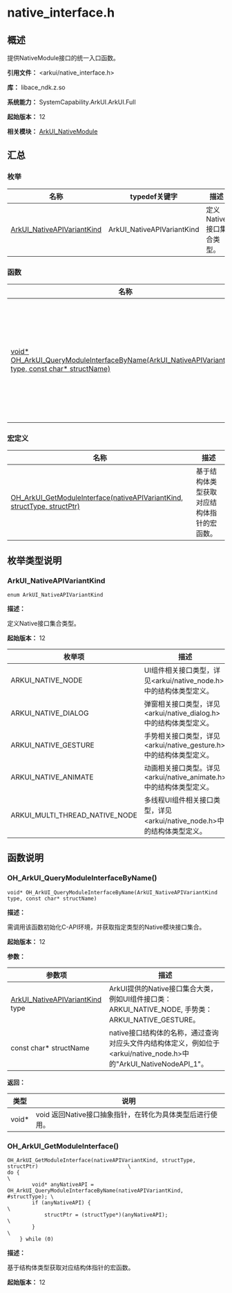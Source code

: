 # native_interface.h
<!--Kit: ArkUI-->
<!--Subsystem: ArkUI-->
<!--Owner: @xiang-shouxing-->
<!--SE: @xiang-shouxing-->
<!--TSE: @sally__-->

## 概述

提供NativeModule接口的统一入口函数。

**引用文件：** <arkui/native_interface.h>

**库：** libace_ndk.z.so

**系统能力：** SystemCapability.ArkUI.ArkUI.Full

**起始版本：** 12

**相关模块：** [ArkUI_NativeModule](capi-arkui-nativemodule.md)

## 汇总

### 枚举

| 名称 | typedef关键字 | 描述 |
| -- | -- | -- |
| [ArkUI_NativeAPIVariantKind](#arkui_nativeapivariantkind) | ArkUI_NativeAPIVariantKind | 定义Native接口集合类型。 |

### 函数

| 名称  | 描述   |
|--------------|-----------|
| [void* OH_ArkUI_QueryModuleInterfaceByName(ArkUI_NativeAPIVariantKind type, const char* structName)](#oh_arkui_querymoduleinterfacebyname)        | 需调用该函数初始化C-API环境，并获取指定类型的Native模块接口集合。 |

### 宏定义

| 名称  | 描述   |
|--------------|-----------|
| [OH_ArkUI_GetModuleInterface(nativeAPIVariantKind, structType, structPtr)](#oh_arkui_getmoduleinterface)      | 基于结构体类型获取对应结构体指针的宏函数。 |

## 枚举类型说明

### ArkUI_NativeAPIVariantKind

```
enum ArkUI_NativeAPIVariantKind
```

**描述：**


定义Native接口集合类型。

**起始版本：** 12

| 枚举项 | 描述 |
| -- | -- |
| ARKUI_NATIVE_NODE | UI组件相关接口类型，详见<arkui/native_node.h>中的结构体类型定义。 |
| ARKUI_NATIVE_DIALOG | 弹窗相关接口类型，详见<arkui/native_dialog.h>中的结构体类型定义。 |
| ARKUI_NATIVE_GESTURE | 手势相关接口类型，详见<arkui/native_gesture.h>中的结构体类型定义。 |
| ARKUI_NATIVE_ANIMATE | 动画相关接口类型。详见<arkui/native_animate.h>中的结构体类型定义。 |
| ARKUI_MULTI_THREAD_NATIVE_NODE | 多线程UI组件相关接口类型，详见<arkui/native_node.h>中的结构体类型定义。 |


## 函数说明

### OH_ArkUI_QueryModuleInterfaceByName()

```
void* OH_ArkUI_QueryModuleInterfaceByName(ArkUI_NativeAPIVariantKind type, const char* structName)
```

**描述：**


需调用该函数初始化C-API环境，并获取指定类型的Native模块接口集合。

**起始版本：** 12


**参数：**

| 参数项 | 描述 |
| -- | -- |
| [ArkUI_NativeAPIVariantKind](capi-native-interface-h.md#arkui_nativeapivariantkind) type | ArkUI提供的Native接口集合大类，例如UI组件接口类：ARKUI_NATIVE_NODE, 手势类：ARKUI_NATIVE_GESTURE。 |
| const char* structName | native接口结构体的名称，通过查询对应头文件内结构体定义，例如位于<arkui/native_node.h>中的"ArkUI_NativeNodeAPI_1"。 |

**返回：**

| 类型 | 说明 |
| -- | -- |
| void* | void 返回Native接口抽象指针，在转化为具体类型后进行使用。 |

### OH_ArkUI_GetModuleInterface()

```
OH_ArkUI_GetModuleInterface(nativeAPIVariantKind, structType, structPtr)                             \
do {                                                                                                 \
        void* anyNativeAPI = OH_ArkUI_QueryModuleInterfaceByName(nativeAPIVariantKind, #structType); \
        if (anyNativeAPI) {                                                                          \
            structPtr = (structType*)(anyNativeAPI);                                                 \
        }                                                                                            \
    } while (0)                                                                      
```

**描述：**


基于结构体类型获取对应结构体指针的宏函数。

**起始版本：** 12


